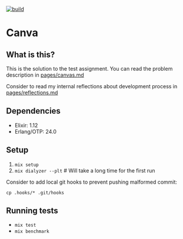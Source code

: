 [![build](https://github.com/astery/canva/actions/workflows/ci.yml/badge.svg)](https://github.com/astery/canva/actions)

# Canva

## What is this?

This is the solution to the test assignment. You can read the problem description in [pages/canvas.md](https://github.com/astery/canva/blob/master/pages/canvas.md)

Consider to read my internal reflections about development process in [pages/reflections.md](https://github.com/astery/canva/blob/master/pages/reflections.md)

## Dependencies

- Elixir: 1.12
- Erlang/OTP: 24.0

## Setup

1. `mix setup`
1. `mix dialyzer --plt` # Will take a long time for the first run

Consider to add local git hooks to prevent pushing malformed commit:

`cp .hooks/* .git/hooks`

## Running tests

- `mix test`
- `mix benchmark`
